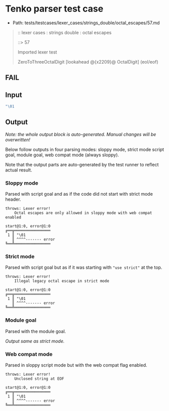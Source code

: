 # Tenko parser test case

- Path: tests/testcases/lexer_cases/strings_double/octal_escapes/57.md

> :: lexer cases : strings double : octal escapes
>
> ::> 57
>
> Imported lexer test
>
> ZeroToThreeOctalDigit [lookahead @{x2209}@ OctalDigit] (eol/eof)

## FAIL

## Input

`````js
"\01
`````

## Output

_Note: the whole output block is auto-generated. Manual changes will be overwritten!_

Below follow outputs in four parsing modes: sloppy mode, strict mode script goal, module goal, web compat mode (always sloppy).

Note that the output parts are auto-generated by the test runner to reflect actual result.

### Sloppy mode

Parsed with script goal and as if the code did not start with strict mode header.

`````
throws: Lexer error!
    Octal escapes are only allowed in sloppy mode with web compat enabled

start@1:0, error@1:0
╔══╦════════════════
 1 ║ "\01
   ║ ^^^^------- error
╚══╩════════════════

`````

### Strict mode

Parsed with script goal but as if it was starting with `"use strict"` at the top.

`````
throws: Lexer error!
    Illegal legacy octal escape in strict mode

start@1:0, error@1:0
╔══╦════════════════
 1 ║ "\01
   ║ ^^^^------- error
╚══╩════════════════

`````


### Module goal

Parsed with the module goal.

_Output same as strict mode._

### Web compat mode

Parsed in sloppy script mode but with the web compat flag enabled.

`````
throws: Lexer error!
    Unclosed string at EOF

start@1:0, error@1:0
╔══╦════════════════
 1 ║ "\01
   ║ ^^^^------- error
╚══╩════════════════

`````


